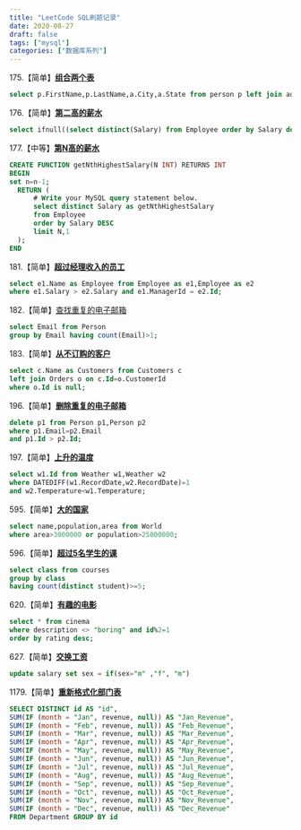 ```yaml
---
title: "LeetCode SQL刷题记录"
date: 2020-08-27
draft: false
tags: ["mysql"]
categories: ["数据库系列"]
---
```



175.【简单】**[组合两个表](https://leetcode-cn.com/problems/combine-two-tables/)**
```sql
select p.FirstName,p.LastName,a.City,a.State from person p left join address a on p.personid=a.personid;
```

176.【简单】**[第二高的薪水](https://leetcode-cn.com/problems/second-highest-salary/)**
```sql
select ifnull((select distinct(Salary) from Employee order by Salary desc limit 1,1),null) as SecondHighestSalary;
```

177.【中等】**[第N高的薪水](https://leetcode-cn.com/problems/nth-highest-salary/)**
```sql
CREATE FUNCTION getNthHighestSalary(N INT) RETURNS INT
BEGIN
set n=n-1;
  RETURN (
      # Write your MySQL query statement below.
      select distinct Salary as getNthHighestSalary
      from Employee
      order by Salary DESC
      limit N,1
  );
END
```

181.【简单】**[超过经理收入的员工](https://leetcode-cn.com/problems/employees-earning-more-than-their-managers/)**
```sql
select e1.Name as Employee from Employee as e1,Employee as e2
where e1.Salary > e2.Salary and e1.ManagerId = e2.Id;
```

182.【简单】[查找重复的电子邮箱](https://leetcode-cn.com/problems/duplicate-emails/)
```sql
select Email from Person
group by Email having count(Email)>1;
```

183.【简单】**[从不订购的客户](https://leetcode-cn.com/problems/customers-who-never-order/)**
```sql
select c.Name as Customers from Customers c
left join Orders o on c.Id=o.CustomerId
where o.Id is null;
```

196.【简单】**[删除重复的电子邮箱](https://leetcode-cn.com/problems/delete-duplicate-emails/)**
```sql
delete p1 from Person p1,Person p2
where p1.Email=p2.Email
and p1.Id > p2.Id;
```

197.【简单】**[上升的温度](https://leetcode-cn.com/problems/rising-temperature/)**
```sql
select w1.Id from Weather w1,Weather w2
where DATEDIFF(w1.RecordDate,w2.RecordDate)=1
and w2.Temperature<w1.Temperature;
```

595.【简单】**[大的国家](https://leetcode-cn.com/problems/big-countries/)**
```sql
select name,population,area from World
where area>3000000 or population>25000000;
```

596.【简单】**[超过5名学生的课](https://leetcode-cn.com/problems/classes-more-than-5-students/)**
```sql
select class from courses
group by class
having count(distinct student)>=5;
```

620.【简单】**[有趣的电影](https://leetcode-cn.com/problems/not-boring-movies/)**
```sql
select * from cinema
where description <> "boring" and id%2=1
order by rating desc;
```

627.【简单】**[交换工资](https://leetcode-cn.com/problems/swap-salary/)**
```sql
update salary set sex = if(sex="m" ,"f", "m")
```

1179.【简单】**[重新格式化部门表](https://leetcode-cn.com/problems/reformat-department-table/)**
```sql
SELECT DISTINCT id AS "id",
SUM(IF (month = "Jan", revenue, null)) AS "Jan_Revenue",
SUM(IF (month = "Feb", revenue, null)) AS "Feb_Revenue",
SUM(IF (month = "Mar", revenue, null)) AS "Mar_Revenue",
SUM(IF (month = "Apr", revenue, null)) AS "Apr_Revenue",
SUM(IF (month = "May", revenue, null)) AS "May_Revenue",
SUM(IF (month = "Jun", revenue, null)) AS "Jun_Revenue",
SUM(IF (month = "Jul", revenue, null)) AS "Jul_Revenue",
SUM(IF (month = "Aug", revenue, null)) AS "Aug_Revenue",
SUM(IF (month = "Sep", revenue, null)) AS "Sep_Revenue",
SUM(IF (month = "Oct", revenue, null)) AS "Oct_Revenue",
SUM(IF (month = "Nov", revenue, null)) AS "Nov_Revenue",
SUM(IF (month = "Dec", revenue, null)) AS "Dec_Revenue" 
FROM Department GROUP BY id
```
